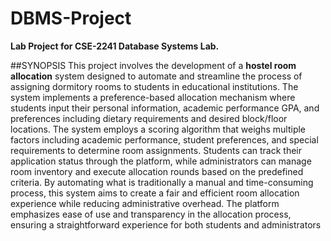 # DBMS-Project
**Lab Project for CSE-2241 Database Systems Lab.**

##SYNOPSIS
This project involves the development of a **hostel room allocation** system designed to automate and streamline the process of assigning dormitory rooms to students in educational institutions. The system implements a preference-based allocation mechanism where students input their personal information, academic performance GPA, and preferences including dietary requirements and desired block/floor locations.
The system employs a scoring algorithm that weighs multiple factors including academic performance, student preferences, and special requirements to determine room assignments. Students can track their application status through the platform, while administrators can manage room inventory and execute allocation rounds based on the predefined criteria. By automating what is traditionally a manual and time-consuming process, this system aims to create a fair and efficient room allocation experience while reducing administrative overhead. The platform emphasizes ease of use and transparency in the allocation process, ensuring a straightforward experience for both students and administrators
